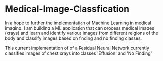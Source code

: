 # Medical-Image-Classfication

In a hope to further the implementation of Machine Learning in medical imaging. 
I am building a ML application that can process medical images (xrays) and learn
and identify various images from different reigions of the body and classify images 
based on finding and no finding classes.

This current implementation of of a Residual Neural Network currently classifies 
images of chest xrays into classes 'Effusion' and 'No Finding'









